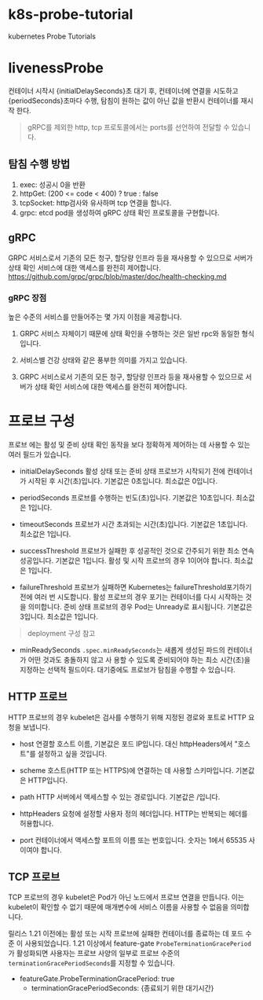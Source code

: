 # k8s-probe-tutorial
kubernetes Probe Tutorials

# livenessProbe
컨테이너 시작시 {initialDelaySeconds}초 대기 후, 컨테이너에 연결을 시도하고 {periodSeconds}초마다 수행, 탐침이 원하는 값이 아닌 값을 반환시 컨테이너를 재시작 한다.

> gRPC를 제외한 http, tcp 프로토콜에서는 ports를 선언하여 전달할 수 있습니다.

## 탐침 수행 방법
1. exec: 성공시 0을 반환
2. httpGet: (200 <= code < 400) ? true : false
3. tcpSocket: http검사와 유사하며 tcp 연결을 합니다.
4. grpc: etcd pod을 생성하여 gRPC 상태 확인 프로토콜을 구현합니다.

## gRPC
GRPC 서비스로서 기존의 모든 청구, 할당량 인프라 등을 재사용할 수 있으므로 서버가 상태 확인 서비스에 대한 액세스를 완전히 제어합니다.
https://github.com/grpc/grpc/blob/master/doc/health-checking.md

### gRPC 장점
높은 수준의 서비스를 만들어주는 몇 가지 이점을 제공합니다. 

 1. GRPC 서비스 자체이기 때문에 상태 확인을 수행하는 것은 일반 rpc와 동일한 형식입니다. 
 
 2. 서비스별 건강 상태와 같은 풍부한 의미를 가지고 있습니다. 
 
 3. GRPC 서비스로서 기존의 모든 청구, 할당량 인프라 등을 재사용할 수 있으므로 서버가 상태 확인 서비스에 대한 액세스를 완전히 제어합니다.

# 프로브 구성
프로브 에는 활성 및 준비 상태 확인 동작을 보다 정확하게 제어하는 데 사용할 수 있는 여러 필드가 있습니다.

- initialDelaySeconds
활성 상태 또는 준비 상태 프로브가 시작되기 전에 컨테이너가 시작된 후 시간(초)입니다. 기본값은 0초입니다. 최소값은 0입니다.

- periodSeconds
프로브를 수행하는 빈도(초)입니다. 기본값은 10초입니다. 최소값은 1입니다.

- timeoutSeconds
프로브가 시간 초과되는 시간(초)입니다. 기본값은 1초입니다. 최소값은 1입니다.

- successThreshold
프로브가 실패한 후 성공적인 것으로 간주되기 위한 최소 연속 성공입니다. 기본값은 1입니다. 활성 및 시작 프로브의 경우 1이어야 합니다. 최소값은 1입니다.

- failureThreshold
프로브가 실패하면 Kubernetes는 failureThreshold포기하기 전에 여러 번 시도합니다. 활성 프로브의 경우 포기는 컨테이너를 다시 시작하는 것을 의미합니다. 준비 상태 프로브의 경우 Pod는 Unready로 표시됩니다. 기본값은 3입니다. 최소값은 1입니다.

> deployment 구성 참고
- minReadySeconds
`.spec.minReadySeconds`는 새롭게 생성된 파드의 컨테이너가 어떤 것과도 충돌하지 않고 사 용할 수 있도록 준비되어야 하는 최소 시간(초)을 지정하는 선택적 필드이다. 
대기중에도 프로브가 탐침을 수행할 수 있습니다.

## HTTP 프로브
HTTP 프로브의 경우 kubelet은 검사를 수행하기 위해 지정된 경로와 포트로 HTTP 요청을 보냅니다. 

- host
연결할 호스트 이름, 기본값은 포드 IP입니다. 대신 httpHeaders에서 "호스트"를 설정하고 싶을 것입니다.

- scheme
호스트(HTTP 또는 HTTPS)에 연결하는 데 사용할 스키마입니다. 기본값은 HTTP입니다.

- path
HTTP 서버에서 액세스할 수 있는 경로입니다. 기본값은 /입니다.

- httpHeaders
요청에 설정할 사용자 정의 헤더입니다. HTTP는 반복되는 헤더를 허용합니다.

- port
컨테이너에서 액세스할 포트의 이름 또는 번호입니다. 숫자는 1에서 65535 사이여야 합니다.

## TCP 프로브
TCP 프로브의 경우 kubelet은 Pod가 아닌 노드에서 프로브 연결을 만듭니다. 이는 kubelet이 확인할 수 없기 때문에 매개변수에 서비스 이름을 사용할 수 없음을 의미합니다.

릴리스 1.21 이전에는 활성 또는 시작 프로브에 실패한 컨테이너를 종료하는 데 포드 수준 이 사용되었습니다.
1.21 이상에서 feature-gate `ProbeTerminationGracePeriod`가 활성화되면 사용자는 프로브 사양의 일부로 프로브 수준의 `terminationGracePeriodSeconds`를 지정할 수 있습니다.
- featureGate.ProbeTerminationGracePeriod: true
  - terminationGracePeriodSeconds: {종료되기 위한 대기시간}